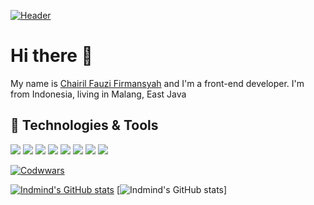 [![Header](./assets/readme_header.png "Header")](https://martinheinz.dev/)

# Hi there 👋
My name is [Chairil Fauzi Firmansyah](https://chafau.github.io) and I'm a front-end developer. I'm from Indonesia, living in Malang, East Java

## 🔧 Technologies & Tools
![](https://img.shields.io/badge/OS-Windows-informational?style=flat&logo=Windows&logoColor=white&color=0078D6)
![](https://img.shields.io/badge/Editor-VSCode-informational?style=flat&logo=visual-studio-code&logoColor=white&color=007ACC)
![](https://img.shields.io/badge/Code-JavaScript-informational?style=flat&logo=javascript&logoColor=white&color=F7DF1E)
![](https://img.shields.io/badge/Code-Vue-informational?style=flat&logo=vue.js&logoColor=white&color=4FC08D)
![](https://img.shields.io/badge/HTML-239120?style=for-the-badge&logo=html5&logoColor=white)
![](https://img.shields.io/badge/Bootstrap-563D7C?style=for-the-badge&logo=bootstrap&logoColor=white)
![](https://img.shields.io/github/downloads/chafau/new-slicing__indonesia-indikator/total.svg)
![](https://img.shields.io/badge/Code-Vue-informational?style=flat&logo=vue.js&logoColor=white&color=4FC08D)

[![Codwwars](https://www.codewars.com/users/chafau/badges/large)](https://www.codewars.com/users/chafau)

[![Indmind's GitHub stats](https://github-readme-stats.vercel.app/api?username=chafau&show_icons=true&line_height=27&count_private=true&title_color=ffffff&text_color=c9cacc&icon_color=0175C2&bg_color=1d1f21)](https://github.com/anuraghazra/github-readme-stats)
[![Indmind's GitHub stats](https://github-readme-stats.vercel.app/api/top-langs/?username=chafau&hide=html&title_color=ffffff&text_color=c9cacc&icon_color=2bbc8a&bg_color=1d1f21)]
